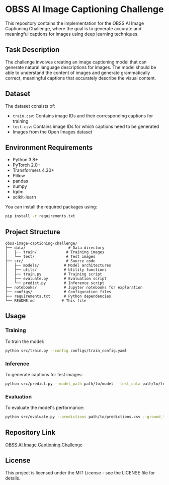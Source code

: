 # OBSS AI Image Captioning Challenge

This repository contains the implementation for the OBSS AI Image Captioning Challenge, where the goal is to generate accurate and meaningful captions for images using deep learning techniques.

## Task Description

The challenge involves creating an image captioning model that can generate natural language descriptions for images. The model should be able to understand the content of images and generate grammatically correct, meaningful captions that accurately describe the visual content.

## Dataset

The dataset consists of:
- `train.csv`: Contains image IDs and their corresponding captions for training
- `test.csv`: Contains image IDs for which captions need to be generated
- Images from the Open Images dataset

## Environment Requirements

- Python 3.8+
- PyTorch 2.0+
- Transformers 4.30+
- Pillow
- pandas
- numpy
- tqdm
- scikit-learn

You can install the required packages using:
```bash
pip install -r requirements.txt
```

## Project Structure

```
obss-image-captioning-challenge/
├── data/                   # Data directory
│   ├── train/             # Training images
│   └── test/              # Test images
├── src/                   # Source code
│   ├── models/           # Model architectures
│   ├── utils/            # Utility functions
│   ├── train.py          # Training script
│   ├── evaluate.py       # Evaluation script
│   └── predict.py        # Inference script
├── notebooks/            # Jupyter notebooks for exploration
├── configs/              # Configuration files
├── requirements.txt      # Python dependencies
└── README.md            # This file
```

## Usage

### Training

To train the model:
```bash
python src/train.py --config configs/train_config.yaml
```

### Inference

To generate captions for test images:
```bash
python src/predict.py --model_path path/to/model --test_data path/to/test.csv
```

### Evaluation

To evaluate the model's performance:
```bash
python src/evaluate.py --predictions path/to/predictions.csv --ground_truth path/to/ground_truth.csv
```

## Repository Link

[OBSS AI Image Captioning Challenge](https://github.com/yourusername/obss-image-captioning-challenge)

## License

This project is licensed under the MIT License - see the LICENSE file for details. 